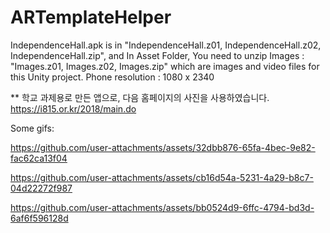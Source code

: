 # ARTemplateHelper

IndependenceHall.apk is in "IndependenceHall.z01, IndependenceHall.z02, IndependenceHall.zip", and In Asset Folder, You need to unzip Images : "Images.z01, Images.z02, Images.zip" which are images and video files for this Unity project.
Phone resolution : 1080 x 2340

** 학교 과제용로 만든 앱으로, 다음 홈페이지의 사진을 사용하였습니다.
https://i815.or.kr/2018/main.do



Some gifs:


https://github.com/user-attachments/assets/32dbb876-65fa-4bec-9e82-fac62ca13f04



https://github.com/user-attachments/assets/cb16d54a-5231-4a29-b8c7-04d22272f987



https://github.com/user-attachments/assets/bb0524d9-6ffc-4794-bd3d-6af6f596128d

